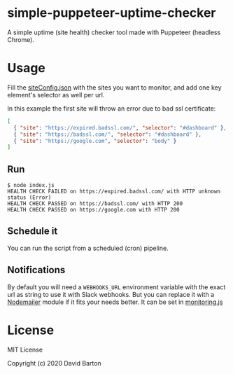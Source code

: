 # simple-puppeteer-uptime-checker

A simple uptime (site health) checker tool made with Puppeteer (headless Chrome).

# Usage

Fill the [siteConfig.json](./siteConfig.json) with the sites you want to monitor, and add one key element's selector as well per url.

In this example the first site will throw an error due to bad ssl certificate:

```json
[
  { "site": "https://expired.badssl.com/", "selector": "#dashboard" },
  { "site": "https://badssl.com/", "selector": "#dashboard" },
  { "site": "https://google.com", "selector": "body" }
]
```

## Run

```
$ node index.js
HEALTH CHECK FAILED on https://expired.badssl.com/ with HTTP unknown status (Error)
HEALTH CHECK PASSED on https://badssl.com/ with HTTP 200
HEALTH CHECK PASSED on https://google.com with HTTP 200
```

## Schedule it

You can run the script from a scheduled (cron) pipeline.

## Notifications

By default you will need a `WEBHOOKS_URL` environment variable with the exact url as string to use it with Slack webhooks. But you can replace it with a [Nodemailer](https://nodemailer.com/about/) module if it fits your needs better. It can be set in [monitoring.js](./monitoring.js)

# License

MIT License

Copyright (c) 2020 David Barton
